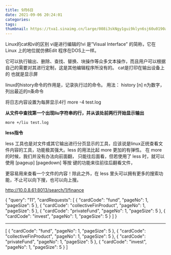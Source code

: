 ```yaml
---
title: 9月6日
date: 2021-09-06 20:24:01
categories:
tags:
thumbnail: https://tva1.sinaimg.cn/large/008i3skNgy1gui9klyn6sj60u0190aiv02.jpg
---
```

Linux的cat和vi的区别
vi是进行编辑的!vi 是”Visual Interface” 的简称，它在Linux 上的地位就仿佛Edit 程序在DOS上一样。

它可以执行输出、删除、查找、替换、块操作等众多文本操作，而且用户可以根据自己的需要对其进行定制，这是其他编辑程序所没有的。
cat是打印在输出设备上的 也就是显示屏

linux的history命令的作用是，记录执行过的命令。
用法：
history [n]  n为数字，列出最近的n条命令

将日志内容设置为每屏显示4行 more -4 test.log

**从文件中查找第一个出现liu字符串的行，并从该处前两行开始显示输出**

```
more +/liu test.log
```

**less指令**

less 工具也是对文件或其它输出进行分页显示的工具，应该说是linux正统查看文件内容的工具，功能极其强大。less 的用法比起 more 更加的有弹性。 在 more 的时候，我们并没有办法向前面翻， 只能往后面看，但若使用了 less 时，就可以使用 [pageup] [pagedown] 等按 键的功能来往前往后翻看文件，

更容易用来查看一个文件的内容！除此之外，在 less 里头可以拥有更多的搜索功能，不止可以向下搜，也可以向上搜。

http://10.0.8.61:8013/search/1/finance

{
    "query": "11",
    "cardRequests": [
        {
            "cardCode": "fund",
            "pageNo": 1,
            "pageSize": 5
        },
        {
            "cardCode": "collectiveFinProduct",
            "pageNo": 1,
            "pageSize": 5
        },
        {
            "cardCode": "privateFund",
            "pageNo": 1,
            "pageSize": 5
        },
        {
            "cardCode": "invest",
            "pageNo": 1,
            "pageSize": 5
        }
    ]
}

---

[
    {
        "cardCode": "fund",
        "pageNo": 1,
        "pageSize": 5
    },
    {
        "cardCode": "collectiveFinProduct",
        "pageNo": 1,
        "pageSize": 5
    },
    {
        "cardCode": "privateFund",
        "pageNo": 1,
        "pageSize": 5
    },
    {
        "cardCode": "invest",
        "pageNo": 1,
        "pageSize": 5
    }
]
